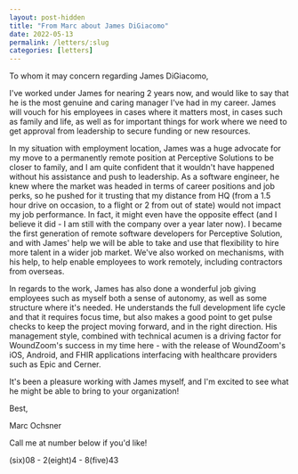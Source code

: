 ```yaml
---
layout: post-hidden
title: "From Marc about James DiGiacomo"
date: 2022-05-13
permalink: /letters/:slug
categories: [letters]
---
```


To whom it may concern regarding James DiGiacomo,

I've worked under James for nearing 2 years now, and would like to say that he is the most genuine and caring manager I've had in my career. James will vouch for his employees in cases where it matters most, in cases such as family and life, as well as for important things for work where we need to get approval from leadership to secure funding or new resources.

In my situation with employment location, James was a huge advocate for my move to a permanently remote position at Perceptive Solutions to be closer to family, and I am quite confident that it wouldn't have happened without his assistance and push to leadership. As a software engineer, he knew where the market was headed in terms of career positions and job perks, so he pushed for it trusting that my distance from HQ (from a 1.5 hour drive on occasion, to a flight or 2 from out of state) would not impact my job performance. In fact, it might even have the opposite effect (and I believe it did - I am still with the company over a year later now). I became the first generation of remote software developers for Perceptive Solution, and with James' help we will be able to take and use that flexibility to hire more talent in a wider job market. We've also worked on mechanisms, with his help, to help enable employees to work remotely, including contractors from overseas.

In regards to the work, James has also done a wonderful job giving employees such as myself both a sense of autonomy, as well as some structure where it's needed. He understands the full development life cycle and that it requires focus time, but also makes a good point to get pulse checks to keep the project moving forward, and in the right direction. His management style, combined with technical acumen is a driving factor for WoundZoom's success in my time here - with the release of WoundZoom's iOS, Android, and FHIR applications interfacing with healthcare providers such as Epic and Cerner.

It's been a pleasure working with James myself, and I'm excited to see what he might be able to bring to your organization!

Best,

Marc Ochsner

Call me at number below if you'd like!

(six)08 - 2(eight)4 - 8(five)43